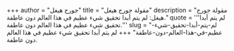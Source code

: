 +++
author = "جورج هيغل"
title = "مقولة جورج هيغل"
description = "مقولة جورج هيغل: لم يتم أبدا تحقيق شيء عظيم في هذا العالم دون عاطفة."
quote = '''لم يتم أبدا تحقيق شيء عظيم في هذا العالم دون عاطفة.'''
slug = "لم-يتم-أبدا-تحقيق-شيء-عظيم-في-هذا-العالم-دون-عاطفة"
+++
لم يتم أبدا تحقيق شيء عظيم في هذا العالم دون عاطفة.
